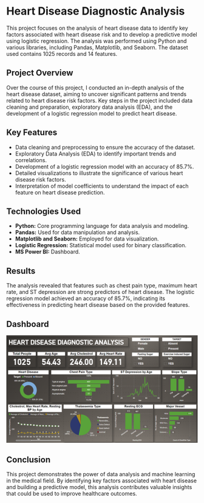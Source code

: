 <h1>Heart Disease Diagnostic Analysis</h1>


<p>
  This project focuses on the analysis of heart disease data to identify key factors associated with heart disease risk and to develop a predictive model using logistic regression. The analysis was performed using Python and various libraries, including Pandas, Matplotlib, and Seaborn. The dataset used contains 1025 records and 14 features.
</p>

<h2>Project Overview</h2>
<p>
  Over the course of this project, I conducted an in-depth analysis of the heart disease dataset, aiming to uncover significant patterns and trends related to heart disease risk factors. Key steps in the project included data cleaning and preparation, exploratory data analysis (EDA), and the development of a logistic regression model to predict heart disease.
</p>

<h2>Key Features</h2>
<ul>
  <li>Data cleaning and preprocessing to ensure the accuracy of the dataset.</li>
  <li>Exploratory Data Analysis (EDA) to identify important trends and correlations.</li>
  <li>Development of a logistic regression model with an accuracy of 85.7%.</li>
  <li>Detailed visualizations to illustrate the significance of various heart disease risk factors.</li>
  <li>Interpretation of model coefficients to understand the impact of each feature on heart disease prediction.</li>
</ul>

<h2>Technologies Used</h2>
<ul>
  <li><strong>Python:</strong> Core programming language for data analysis and modeling.</li>
  <li><strong>Pandas:</strong> Used for data manipulation and analysis.</li>
  <li><strong>Matplotlib and Seaborn:</strong> Employed for data visualization.</li>
  <li><strong>Logistic Regression:</strong> Statistical model used for binary classification.</li>
  <li><strong>MS Power BI:</strong> Dashboard.</li>
</ul>


<h2>Results</h2>
<p>
  The analysis revealed that features such as chest pain type, maximum heart rate, and ST depression are strong predictors of heart disease. The logistic regression model achieved an accuracy of 85.7%, indicating its effectiveness in predicting heart disease based on the provided features.
</p>
<h2>Dashboard</h2>
<p align="center">
  <img src="https://github.com/nk1410/Unified_Mentor_Project/blob/main/Heart_Disease_Diagnostic_Analysis/Screenshot%202024-08-27%20123423.png" alt="Dashboard Screenshot">
</p>

<h2>Conclusion</h2>
<p>
  This project demonstrates the power of data analysis and machine learning in the medical field. By identifying key factors associated with heart disease and building a predictive model, this analysis contributes valuable insights that could be used to improve healthcare outcomes.
</p>


